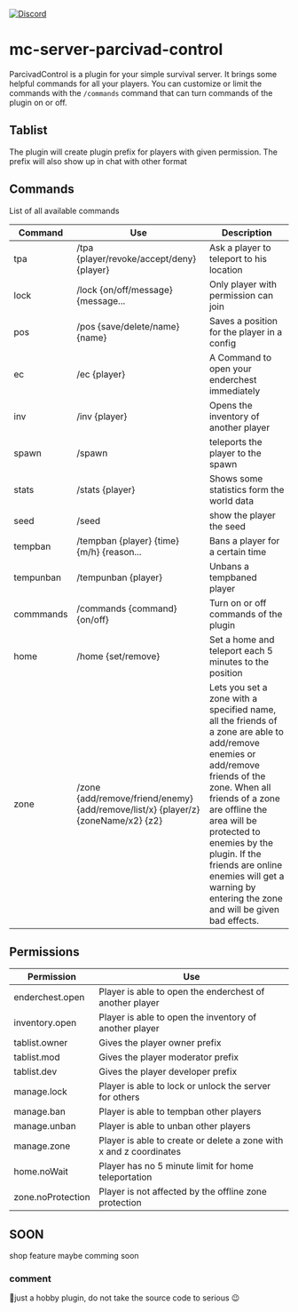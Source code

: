 [![Discord](https://img.shields.io/discord/690934524955197471?label=Discord&logo=discord&style=for-the-badge)](https://discord.gg/C2HrEeCQ)
# mc-server-parcivad-control
ParcivadControl is a plugin for your simple survival server. It brings some helpful commands for all your players.
You can customize or limit the commands with the `/commands` command that can turn commands of the plugin on or off.

## Tablist
The plugin will create plugin prefix for players with given permission. The prefix will also show up in chat with other format

## Commands
List of all available commands

| Command | Use | Description |
|---------|--------------------------|------------------------|
| tpa | /tpa {player/revoke/accept/deny} {player} | Ask a player to teleport to his location
| lock | /lock {on/off/message} {message... | Only player with permission can join
| pos | /pos {save/delete/name} {name} | Saves a position for the player in a config
| ec | /ec {player} | A Command to open your enderchest immediately
| inv | /inv {player} | Opens the inventory of another player
| spawn | /spawn | teleports the player to the spawn
| stats | /stats {player} | Shows some statistics form the world data
| seed | /seed | show the player the seed
| tempban | /tempban {player} {time} {m/h} {reason... | Bans a player for a certain time
| tempunban | /tempunban {player} | Unbans a tempbaned player
| commmands | /commands {command} {on/off} | Turn on or off commands of the plugin
| home | /home {set/remove} | Set a home and teleport each 5 minutes to the position
| zone | /zone {add/remove/friend/enemy} {add/remove/list/x} {player/z} {zoneName/x2} {z2} | Lets you set a zone with a specified name, all the friends of a zone are able to add/remove enemies or add/remove friends of the zone. When all friends of a zone are offline the area will be protected to enemies by the plugin. If the friends are online enemies will get a warning by entering the zone and will be given bad effects.

## Permissions
| Permission | Use |
|------------|---------------|
enderchest.open | Player is able to open the enderchest of another player
inventory.open | Player is able to open the inventory of another player
tablist.owner | Gives the player owner prefix
tablist.mod | Gives the player moderator prefix
tablist.dev | Gives the player developer prefix
manage.lock | Player is able to lock or unlock the server for others
manage.ban | Player is able to tempban other players
manage.unban | Player is able to unban other players
manage.zone | Player is able to create or delete a zone with x and z coordinates
home.noWait | Player has no 5 minute limit for home teleportation
zone.noProtection | Player is not affected by the offline zone protection 

## SOON
shop feature maybe comming soon

### comment
🧇just a hobby plugin, do not take the source code to serious 😉
